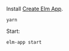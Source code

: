 

Install [Create Elm App](https://github.com/halfzebra/create-elm-app).

```
yarn
```

Start:

```
elm-app start
```